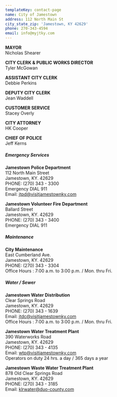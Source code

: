 ```yaml
---
templateKey: contact-page
name: City of Jamestown
address: 112 North Main St
city_state_zip: 'Jamestown, KY 42629'
phone: 270-343-4594
email: info@myjtky.com
---
```

**MAYOR**\
Nicholas Shearer

**CITY CLERK & PUBLIC WORKS DIRECTOR**\
Tyler McGowan

**ASSISTANT CITY CLERK**\
Debbie Perkins

**DEPUTY CITY CLERK**\
Jean Waddell

**CUSTOMER SERVICE**\
Stacey Overly

**CITY ATTORNEY**\
HK Cooper

**CHIEF OF POLICE**\
Jeff Kerns

##### Emergency Services

**Jamestown Police Department**\
112 North Main Street\
Jamestown, KY. 42629\
PHONE: (270) 343 - 3300\
Emergency DIAL 911\
Email: <a href="mailto:jtpd@visitjamestownky.com">jtpd@visitjamestownky.com</a>

**Jamestown Volunteer Fire Department**\
Ballard Street\
Jamestown, KY. 42629\
PHONE: (270) 343 - 3400\
Emergency DIAL 911

##### Maintenance

**City Maintenance**\
East Cumberland Ave.\
Jamestown, KY. 42629\
PHONE: (270) 343 - 3304\
Office Hours : 7:00 a.m. to 3:00 p.m. / Mon. thru Fri.

##### Water / Sewer

**Jamestown Water Distribution**\
Clear Springs Road\
Jamestown, KY. 42629\
PHONE: (270) 343 - 1639\
Email: <a href="mailto:jtdc@visitjamestownky.com">jtdc@visitjamestownky.com</a>\
Office Hours : 7:00 a.m. to 3:00 p.m. / Mon. thru Fri.

**Jamestown Water Treatment Plant**\
390 Waterworks Road\
Jamestown, KY. 42629\
PHONE: (270) 343 - 4135\
Email: <a href="mailto:wtp@visitjamestownky.com">wtp@visitjamestownky.com</a>\
Operators on duty 24 hrs. a day / 365 days a year

**Jamestown Waste Water Treatment Plant**\
878 Old Clear Springs Road\
Jamestown, KY. 42629\
PHONE: (270) 343 - 3185\
Email: <a href="mailto:klrwater@duo-county.com">klrwater@duo-county.com</a>
